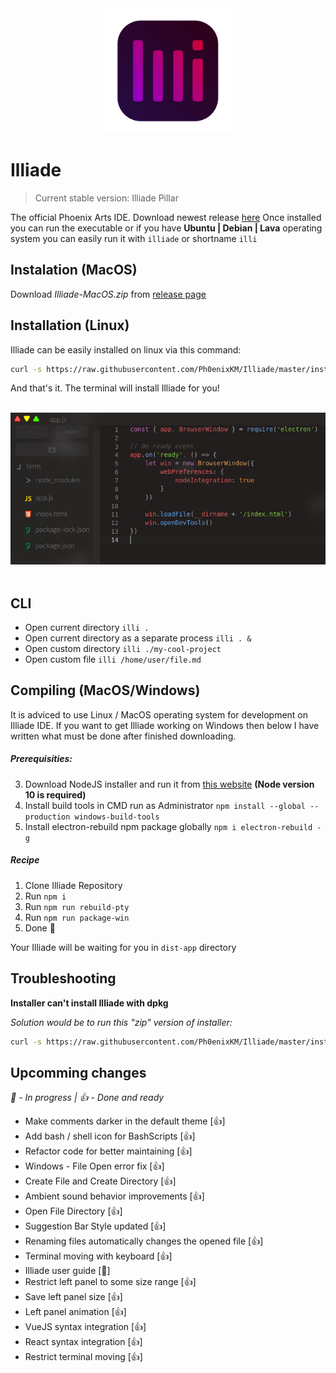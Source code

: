 <div align="center">
    <img src="https://raw.githubusercontent.com/Ph0enixKM/Illiade/master/logo/logo.png" width="200">
</div>

# Illiade

> Current stable version: Illiade Pillar

The official Phoenix Arts IDE.
Download newest release [here](https://github.com/Ph0enixKM/Illiade/releases/latest)
Once installed you can run the executable
or if you have **Ubuntu | Debian | Lava** operating system
you can easily run it with `illiade` or shortname `illi`

## Instalation (MacOS)

Download *Illiade-MacOS.zip* from [release page](https://github.com/Ph0enixKM/Illiade/releases/latest)

## Installation (Linux)

Illiade can be easily installed on linux via this command:

```bash
curl -s https://raw.githubusercontent.com/Ph0enixKM/Illiade/master/installer.sh | bash
```

And that's it. The terminal will install Illiade for you!

<br>
<div align="center">
    <img src="logo/little-screenshot.jpg">
</div>
<br>

## CLI

- Open current directory `illi .`
- Open current directory as a separate process `illi . &`
- Open custom directory `illi ./my-cool-project`
- Open custom file `illi /home/user/file.md`

## Compiling (MacOS/Windows)

It is adviced to use Linux / MacOS operating system for development on Illiade IDE.
If you want to get Illiade working on Windows then below I have written what must be done after finished downloading.

##### Prerequisities:

3. Download NodeJS installer and run it from [this website](https://nodejs.org/) **(Node version 10 is required)**
6. Install build tools in CMD run as Administrator `npm install --global --production windows-build-tools`
7. Install electron-rebuild npm package globally `npm i electron-rebuild -g`

##### Recipe

1. Clone Illiade Repository
2. Run `npm i`
3. Run `npm run rebuild-pty`
4. Run `npm run package-win`
5. Done 🎉

Your Illiade will be waiting for you in `dist-app` directory

## Troubleshooting

**Installer can't install Illiade with dpkg**

_Solution would be to run this "zip" version of installer:_

```bash
curl -s https://raw.githubusercontent.com/Ph0enixKM/Illiade/master/installer.sh | bash -s zip
```

## Upcomming changes

_🤞 - In progress | 👍 - Done and ready_

- Make comments darker in the default theme \[👍]
- Add bash / shell icon for BashScripts \[👍]
- Refactor code for better maintaining \[👍]
- Windows - File Open error fix \[👍]
- Create File and Create Directory \[👍]
- Ambient sound behavior improvements \[👍]
- Open File Directory \[👍]
- Suggestion Bar Style updated \[👍]
- Renaming files automatically changes the opened file \[👍]
- Terminal moving with keyboard \[👍]
- Illiade user guide \[🤞]
- Restrict left panel to some size range \[👍]
- Save left panel size \[👍]
- Left panel animation \[👍]
- VueJS syntax integration \[👍]
- React syntax integration \[👍]
- Restrict terminal moving \[👍]
